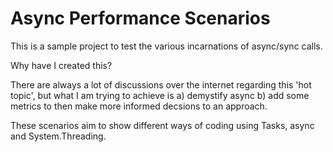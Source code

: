 # Async Performance Scenarios
 
This is a sample project to test the various incarnations of async/sync calls.

Why have I created this?

There are always a lot of discussions over the internet regarding this 'hot topic', but what I am trying to achieve is 
a) demystify async 
b) add some metrics to then make more informed decsions to an approach.

These scenarios aim to show different ways of coding using Tasks, async and System.Threading.

